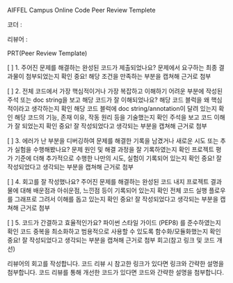 AIFFEL Campus Online Code Peer Review Templete

코더 :

리뷰어 :

PRT(Peer Review Template)

[ ] 1. 주어진 문제를 해결하는 완성된 코드가 제출되었나요? 문제에서 요구하는 최종 결과물이 첨부되었는지 확인 중요! 해당 조건을 만족하는 부분을 캡쳐해 근거로 첨부

[ ] 2. 전체 코드에서 가장 핵심적이거나 가장 복잡하고 이해하기 어려운 부분에 작성된 주석 또는 doc string을 보고 해당 코드가 잘 이해되었나요? 해당 코드 블럭을 왜 핵심적이라고 생각하는지 확인 해당 코드 블럭에 doc string/annotation이 달려 있는지 확인 해당 코드의 기능, 존재 이유, 작동 원리 등을 기술했는지 확인 주석을 보고 코드 이해가 잘 되었는지 확인 중요! 잘 작성되었다고 생각되는 부분을 캡쳐해 근거로 첨부

[ ] 3. 에러가 난 부분을 디버깅하여 문제를 해결한 기록을 남겼거나 새로운 시도 또는 추가 실험을 수행해봤나요? 문제 원인 및 해결 과정을 잘 기록하였는지 확인 프로젝트 평가 기준에 더해 추가적으로 수행한 나만의 시도, 실험이 기록되어 있는지 확인 중요! 잘 작성되었다고 생각되는 부분을 캡쳐해 근거로 첨부

[ ] 4. 회고를 잘 작성했나요? 주어진 문제를 해결하는 완성된 코드 내지 프로젝트 결과물에 대해 배운점과 아쉬운점, 느낀점 등이 기록되어 있는지 확인 전체 코드 실행 플로우를 그래프로 그려서 이해를 돕고 있는지 확인 중요! 잘 작성되었다고 생각되는 부분을 캡쳐해 근거로 첨부

[ ] 5. 코드가 간결하고 효율적인가요? 파이썬 스타일 가이드 (PEP8) 를 준수하였는지 확인 코드 중복을 최소화하고 범용적으로 사용할 수 있도록 함수화/모듈화했는지 확인 중요! 잘 작성되었다고 생각되는 부분을 캡쳐해 근거로 첨부 회고(참고 링크 및 코드 개선)

리뷰어의 회고를 작성합니다.
코드 리뷰 시 참고한 링크가 있다면 링크와 간략한 설명을 첨부합니다.
코드 리뷰를 통해 개선한 코드가 있다면 코드와 간략한 설명을 첨부합니다.
